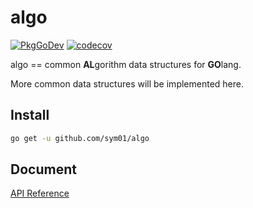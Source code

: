 # algo

[![PkgGoDev](https://pkg.go.dev/badge/github.com/sym01/algo)](https://pkg.go.dev/github.com/sym01/algo)
[![codecov](https://codecov.io/gh/SYM01/algo/branch/main/graph/badge.svg?token=53JXZ8JNS4)](https://codecov.io/gh/SYM01/algo)


algo == common **AL**gorithm data structures for **GO**lang.

More common data structures will be implemented here.

## Install

```bash
go get -u github.com/sym01/algo
```


## Document

[API Reference](https://pkg.go.dev/github.com/sym01/algo)